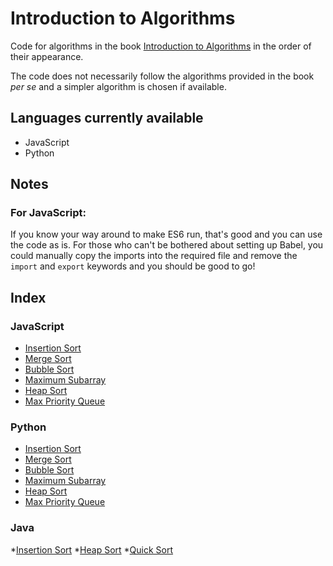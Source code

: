 # Introduction to Algorithms
Code for algorithms in the book [Introduction to Algorithms](https://en.wikipedia.org/wiki/Introduction_to_Algorithms) in the order of their appearance.

The code does not necessarily follow the algorithms provided in the book *per se* and a simpler algorithm is chosen if available.

## Languages currently available

* JavaScript
* Python

## Notes

### For JavaScript:

If you know your way around to make ES6 run, that's good and you can use the code as is. For those who can't be bothered about setting up Babel, you could manually copy the imports into the required file and remove the `import` and `export` keywords and you should be good to go!

## Index

### JavaScript

* [Insertion Sort](JavaScript/InsertionSort.js)
* [Merge Sort](JavaScript/MergeSort.js)
* [Bubble Sort](JavaScript/BubbleSort.js)
* [Maximum Subarray](JavaScript/MaximumSubarray.js)
* [Heap Sort](JavaScript/HeapSort.js)
* [Max Priority Queue](JavaScript/MaxPriorityQueue.js)


### Python

* [Insertion Sort](Python/InsertionSort.py)
* [Merge Sort](Python/MergeSort.py)
* [Bubble Sort](Python/BubbleSort.py)
* [Maximum Subarray](Python/MaximumSubarray.py)
* [Heap Sort](Python/HeapSort.py)
* [Max Priority Queue](Python/MaxPriorityQueue.py)

### Java
*[Insertion Sort](Java/InsertionSort.java)
*[Heap Sort](Java/HeapSort.java)
*[Quick Sort](Java/QuickSort.java)
